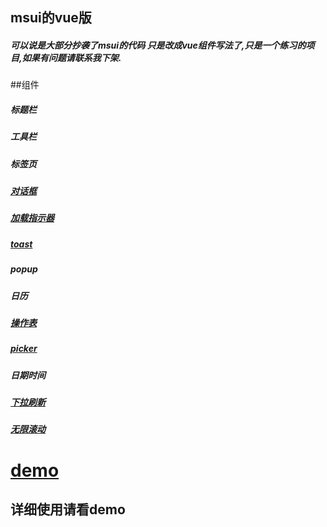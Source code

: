 ##  msui的vue版
##### 可以说是大部分抄袭了msui的代码 只是改成vue组件写法了,只是一个练习的项目,如果有问题请联系我下架.

##组件
##### 标题栏
##### 工具栏
##### 标签页
##### <a href="#alert">对话框</a>
##### <a href="#preloader">加载指示器</a>
##### <a href="#toast">toast</a>
##### popup
##### 日历
##### <a href="#acitons">操作表</a>
##### <a href="#picker">picker</a>
##### 日期时间
##### <a href="#pull-to-refresh">下拉刷新</a>
##### <a href="#infinite-scroll">无限滚动</a>

# <a id="demo" href="http://182.92.99.230:5666/demo/index">demo</a>
## 详细使用请看demo